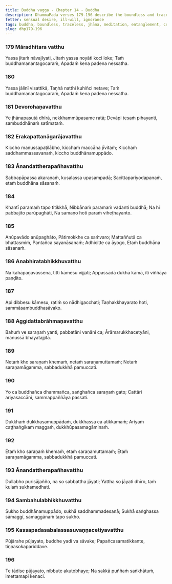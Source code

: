 ```yaml
---
title: Buddha vagga - Chapter 14 - Buddha
description: DhammaPada verses 179-196 describe the boundless and traceless nature of the Buddha, the teachings of all the Buddhas, rarity of a human birth, rarity of the arising of a Buddha, what is a safe refuge that leads to release from suffering, and the merit gained by ones who honor the Buddhas or their disciples.
fetter: sensual desire, ill-will, ignorance
tags: buddha, boundless, traceless, jhāna, meditation, entanglement, craving, jhāna, renunciation, tranquility, peace, sensual desire, human birth, mortal, dhamma, injury, harm, wholesome, purification, hindrances, endurance, patience, Nibbāna, ascetic, slander, restraint, moderation, seclusion, higher mind, sensual pleasure, delight, refuge, buddha, saṅgha, community, four noble truths, noble eightfold path, suffering, cessation, ending, mental proliferation, defilements, merit, spiritual practice, harmony
slug: dhp179-196
---
```


### 179 Māradhītara vatthu

Yassa jitaṁ nāvajīyati,
Jitaṁ yassa noyāti koci loke;
Taṁ buddhamanantagocaraṁ,
Apadaṁ kena padena nessatha.

### 180

Yassa jālinī visattikā,
Taṇhā natthi kuhiñci netave;
Taṁ buddhamanantagocaraṁ,
Apadaṁ kena padena nessatha.

### 181 Devorohaṇavatthu

Ye jhānapasutā dhīrā,
nekkhammūpasame ratā;
Devāpi tesaṁ pihayanti,
sambuddhānaṁ satīmataṁ.

### 182 Erakapattanāgarājavatthu

Kiccho manussapaṭilābho,
kicchaṁ maccāna jīvitaṁ;
Kicchaṁ saddhammassavanaṁ,
kiccho buddhānamuppādo.

### 183 Ānandattherapañhavatthu

Sabbapāpassa akaraṇaṁ,
kusalassa upasampadā;
Sacittapariyodapanaṁ,
etaṁ buddhāna sāsanaṁ.

### 184

Khantī paramaṁ tapo titikkhā,
Nibbānaṁ paramaṁ vadanti buddhā;
Na hi pabbajito parūpaghātī,
Na samaṇo hoti paraṁ viheṭhayanto.

### 185

Anūpavādo anūpaghāto,
Pātimokkhe ca saṁvaro;
Mattaññutā ca bhattasmiṁ,
Pantañca sayanāsanaṁ;
Adhicitte ca āyogo,
Etaṁ buddhāna sāsanaṁ.

### 186 Anabhiratabhikkhuvatthu

Na kahāpaṇavassena,
titti kāmesu vijjati;
Appassādā dukhā kāmā,
iti viññāya paṇḍito.

### 187

Api dibbesu kāmesu,
ratiṁ so nādhigacchati;
Taṇhakkhayarato hoti,
sammāsambuddhasāvako.

### 188 Aggidattabrāhmaṇavatthu

Bahuṁ ve saraṇaṁ yanti,
pabbatāni vanāni ca;
Ārāmarukkhacetyāni,
manussā bhayatajjitā.

### 189

Netaṁ kho saraṇaṁ khemaṁ,
netaṁ saraṇamuttamaṁ;
Netaṁ saraṇamāgamma,
sabbadukkhā pamuccati.

### 190

Yo ca buddhañca dhammañca,
saṅghañca saraṇaṁ gato;
Cattāri ariyasaccāni,
sammappaññāya passati.

### 191

Dukkhaṁ dukkhasamuppādaṁ,
dukkhassa ca atikkamaṁ;
Ariyaṁ caṭṭhaṅgikaṁ maggaṁ,
dukkhūpasamagāminaṁ.

### 192

Etaṁ kho saraṇaṁ khemaṁ,
etaṁ saraṇamuttamaṁ;
Etaṁ saraṇamāgamma,
sabbadukkhā pamuccati.

### 193 Ānandattherapañhavatthu

Dullabho purisājañño,
na so sabbattha jāyati;
Yattha so jāyati dhīro,
taṁ kulaṁ sukhamedhati.

### 194 Sambahulabhikkhuvatthu

Sukho buddhānamuppādo,
sukhā saddhammadesanā;
Sukhā saṅghassa sāmaggī,
samaggānaṁ tapo sukho.

### 195 Kassapadasabalassasuvaṇṇacetiyavatthu

Pūjārahe pūjayato,
buddhe yadi va sāvake;
Papañcasamatikkante,
tiṇṇasokapariddave.

### 196

Te tādise pūjayato,
nibbute akutobhaye;
Na sakkā puññaṁ saṅkhātuṁ,
imettamapi kenaci.
